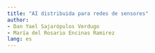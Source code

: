 ```yaml
---
title: "AI distribuida para redes de sensores"
author:
- Dan Yael Sajarópulos Verdugo
- María del Rosario Encinas Ramirez
lang: es
---
```



